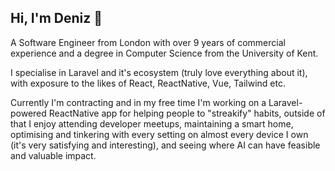 ## Hi, I'm Deniz 👋

A Software Engineer from London with over 9 years of commercial experience and a degree in Computer Science from the University of Kent. 

I specialise in Laravel and it's ecosystem (truly love everything about it), with exposure to the likes of React, ReactNative, Vue, Tailwind etc.

Currently I'm contracting and in my free time I'm working on a Laravel-powered ReactNative app for helping people to "streakify" habits, outside of that I enjoy attending developer meetups, maintaining a smart home, optimising and tinkering with every setting on almost every device I own (it's very satisfying and interesting), and seeing where AI can have feasible and valuable impact. 
<!--
**devaygun/devaygun** is a ✨ _special_ ✨ repository because its `README.md` (this file) appears on your GitHub profile.

Here are some ideas to get you started:

- 🔭 I’m currently working on ...
- 🌱 I’m currently learning ...
- 👯 I’m looking to collaborate on ...
- 🤔 I’m looking for help with ...
- 💬 Ask me about ...
- 📫 How to reach me: ...
- 😄 Pronouns: ...
- ⚡ Fun fact: ...
-->
